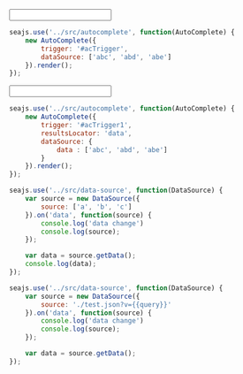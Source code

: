 <style>
.ui-autocomplete{
    border: 1px solid #CCC;
    background:#fff;
    padding: 2px 0;
}
.ui-autocomplete-ctn{
    margin:0;
    padding:0;
}
.ui-autocomplete-item{
    padding: 4px 10px;
    list-style: none;
}
.ui-autocomplete-item-hover{
    background:#0f0;
}
.ui-autocomplete-item-hl {
    background: #ff0;
}
</style>

<script>
seajs.config({
    map: [
        //[/(\d(?:\/dist)?\/[a-z]+)\.js$/, '$1-debug.js']
        //['overlay.js', 'overlay-debug.js'],
        //['templatable.js', 'templatable-debug.js']
    ]
})
</script>

<input id="acTrigger" type="text" value="" />

````javascript
seajs.use('../src/autocomplete', function(AutoComplete) {
    new AutoComplete({
        trigger: '#acTrigger',
        dataSource: ['abc', 'abd', 'abe']
    }).render();
});
````


<input id="acTrigger1" type="text" value="" />

````javascript
seajs.use('../src/autocomplete', function(AutoComplete) {
    new AutoComplete({
        trigger: '#acTrigger1',
        resultsLocator: 'data',
        dataSource: {
            data : ['abc', 'abd', 'abe']
        }
    }).render();
});
````

````javascript
seajs.use('../src/data-source', function(DataSource) {
    var source = new DataSource({
        source: ['a', 'b', 'c']
    }).on('data', function(source) {
        console.log('data change')
        console.log(source);
    });

    var data = source.getData();
    console.log(data);
});
````


````javascript
seajs.use('../src/data-source', function(DataSource) {
    var source = new DataSource({
        source: './test.json?v={{query}}'
    }).on('data', function(source) {
        console.log('data change')
        console.log(source);
    });

    var data = source.getData();
});
````



